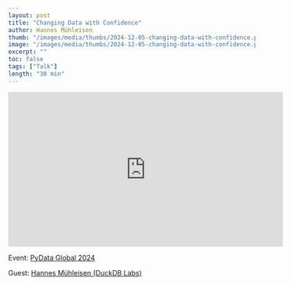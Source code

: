 ```yaml
---
layout: post
title: "Changing Data with Confidence"
author: Hannes Mühleisen
thumb: "/images/media/thumbs/2024-12-05-changing-data-with-confidence.png"
image: "/images/media/thumbs/2024-12-05-changing-data-with-confidence.png"
excerpt: ""
toc: false
tags: ["Talk"]
length: "30 min"
---
```


<div class="video-container">
<iframe width="560" height="315" src="https://www.youtube-nocookie.com/embed/7UqLMHloTsQ?si=LkrjMgbbwmQTXjV8" title="YouTube video player" frameborder="0" allow="accelerometer; autoplay; clipboard-write; encrypted-media; gyroscope; picture-in-picture; web-share" referrerpolicy="strict-origin-when-cross-origin" allowfullscreen></iframe>
</div>

Event: [PyData Global 2024](https://pydata.org/global2024/)

Guest: [Hannes Mühleisen (DuckDB Labs)](https://hannes.muehleisen.org/)
